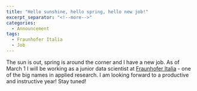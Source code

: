 ```yaml
---
title: "Hello sunshine, hello spring, hello new job!"
excerpt_separator: "<!--more-->"
categories:
  - Announcement
tags:
  - Fraunhofer Italia
  - Job
---
```


The sun is out, spring is around the corner and I have a new job. As of March 1 I will be working as a junior data scientist at
[Fraunhofer Italia](https://www.fraunhofer.it/en.html) - one
of the big names in applied research. I am looking forward to a productive and
instructive year! Stay tuned!

